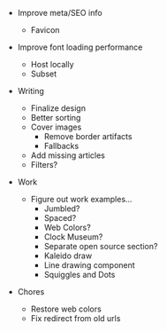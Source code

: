 - Improve meta/SEO info
  - Favicon
- Improve font loading performance
  - Host locally
  - Subset
- Writing
  - Finalize design
  - Better sorting
  - Cover images
    - Remove border artifacts
    - Fallbacks
  - Add missing articles
  - Filters?
- Work

  - Figure out work examples...
    - Jumbled?
    - Spaced?
    - Web Colors?
    - Clock Museum?
    - Separate open source section?
    - Kaleido draw
    - Line drawing component
    - Squiggles and Dots

- Chores
  - Restore web colors
  - Fix redirect from old urls

